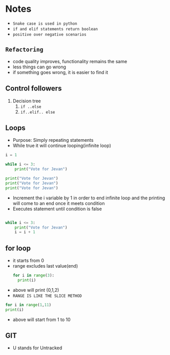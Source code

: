 # Notes

- `Snake case is used in python`
- `if and elif statements return boolean`
- `positive over negative scenarios `

## `Refactoring`

- code quality improves, functionality remains the same
- less things can go wrong
- if something goes wrong, it is easier to find it

## Control followers

1. Decision tree
   1. `if ..else`
   2. `if..elif.. else`

## Loops

- Purpose: Simply repeating statements
- While true it will continue looping(infinite loop)

```py
i = 1

while i <= 3:
    print("Vote for Jevan")

```

```py
print("Vote for Jevan")
print("Vote for Jevan")
print("Vote for Jevan")
```

- Increment the i variable by 1 in order to end infinite loop and the printing will come to an end once it meets condition
- Executes statement until condition is false

```py

while i <= 3:
    print("Vote for Jevan")
    i = i + 1
```

## for loop

- it starts from 0
- range excludes last value(end)
  ```py
  for i in range(3):
    print(i)
  ```
- above will print (0,1,2)
- `RANGE IS LIKE THE SLICE METHOD`

```py
for i in range(1,11)
print(i)
```

- above will start from 1 to 10

## GIT

- U stands for Untracked
